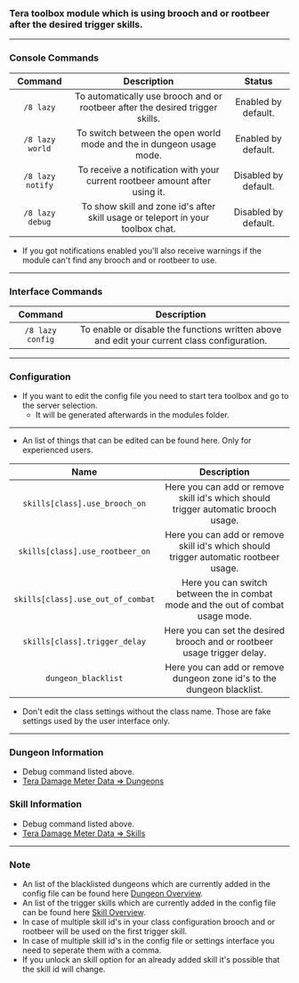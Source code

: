 ### Tera toolbox module which is using brooch and or rootbeer after the desired trigger skills.

---

### Console Commands
| Command | Description | Status |
| :---: | :---: | :---: |
| `/8 lazy` | To automatically use brooch and or rootbeer after the desired trigger skills. | Enabled by default. |
| `/8 lazy world` | To switch between the open world mode and the in dungeon usage mode. | Enabled by default. |
| `/8 lazy notify` | To receive a notification with your current rootbeer amount after using it. | Disabled by default. |
| `/8 lazy debug` | To show skill and zone id's after skill usage or teleport in your toolbox chat. | Disabled by default. |

- If you got notifications enabled you'll also receive warnings if the module can't find any brooch and or rootbeer to use.

---

### Interface Commands
| Command | Description |
| :---: | :---: |
| `/8 lazy config` | To enable or disable the functions written above and edit your current class configuration. |

---

### Configuration
- If you want to edit the config file you need to start tera toolbox and go to the server selection.
    - It will be generated afterwards in the modules folder.

---

- An list of things that can be edited can be found here. Only for experienced users.

| Name | Description |
| :---: | :---: |
| `skills[class].use_brooch_on` | Here you can add or remove skill id's which should trigger automatic brooch usage. |
| `skills[class].use_rootbeer_on` | Here you can add or remove skill id's which should trigger automatic rootbeer usage. |
| `skills[class].use_out_of_combat` | Here you can switch between the in combat mode and the out of combat usage mode. |
| `skills[class].trigger_delay` | Here you can set the desired brooch and or rootbeer usage trigger delay. |
| `dungeon_blacklist` | Here you can add or remove dungeon zone id's to the dungeon blacklist. |

- Don't edit the class settings without the class name. Those are fake settings used by the user interface only.

---

### Dungeon Information
- Debug command listed above.
- [Tera Damage Meter Data => Dungeons](https://github.com/neowutran/TeraDpsMeterData/tree/master/dungeons)


### Skill Information
- Debug command listed above.
- [Tera Damage Meter Data => Skills](https://github.com/neowutran/TeraDpsMeterData/tree/master/skills)

---

### Note
- An list of the blacklisted dungeons which are currently added in the config file can be found here [Dungeon Overview](https://github.com/Tera-Shiraneko/lazy-steroids/tree/master/Additional-Data/Dungeon-Information).
- An list of the trigger skills which are currently added in the config file can be found here [Skill Overview](https://github.com/Tera-Shiraneko/lazy-steroids/tree/master/Additional-Data/Skill-Information).
- In case of multiple skill id's in your class configuration brooch and or rootbeer will be used on the first trigger skill.
- In case of multiple skill id's in the config file or settings interface you need to seperate them with a comma.
- If you unlock an skill option for an already added skill it's possible that the skill id will change.